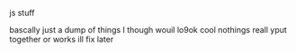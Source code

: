 js stuff

bascally just a dump of things I though wouil lo9ok cool
nothings reall yput together or works
ill fix later